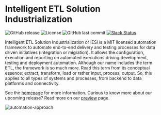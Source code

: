 # Intelligent ETL Solution Industrialization

![GitHub release](https://img.shields.io/github/release-pre/metadew/iesi.svg)
![License](https://img.shields.io/badge/license-MIT-green.svg)
![GitHub last commit](https://img.shields.io/github/last-commit/metadew/iesi.svg)
[![Slack Status](https://img.shields.io/badge/slack-join_chat-white.svg?logo=slack&style=social)](https://join.slack.com/t/metadew/shared_invite/enQtNjMzOTk0MjI0Mzg1LTI4OThjYmVlMWRkYjg1OTkwZjAyYmQzMjU5OWVlZTJlMGIzMWVhZTE3N2RjZGVmOTk2MDRiNjk0Y2ViMjgyYTU)

Intelligent ETL Solution Industrialization or IESI is a MIT licensed automation framework to automate end-to-end delivery and testing processes for data driven initiatives (integration or migration). 
It allows the configuration, execution and reporting on automated executions driving development, testing and deployment automation. 
Although our name includes the term ETL, the framework is so much more. 
Read this term from its conceptual essence: extract, transform, load or rather input, process, output. 
So, this applies to all types of systems and processes, from backend to data platforms and connectivity.

See the [homepage](https://metadew.github.io/iesi/index.html) for more information. 
Curious to know more about our upcoming release? Read more on our [preview](https://github.com/metadew/iesi/wiki/Next-release-preview) page.

![automation-approach](https://metadew.github.io/iesi/images/introduction/automation-approach.png)

